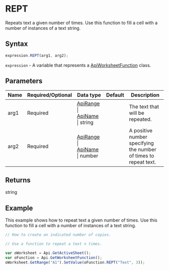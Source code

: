 # REPT

Repeats text a given number of times. Use this function to fill a cell with a number of instances of a text string.

## Syntax

```javascript
expression.REPT(arg1, arg2);
```

`expression` - A variable that represents a [ApiWorksheetFunction](../ApiWorksheetFunction.md) class.

## Parameters

| **Name** | **Required/Optional** | **Data type** | **Default** | **Description** |
| ------------- | ------------- | ------------- | ------------- | ------------- |
| arg1 | Required | [ApiRange](../../ApiRange/ApiRange.md) \| [ApiName](../../ApiName/ApiName.md) \| string |  | The text that will be repeated. |
| arg2 | Required | [ApiRange](../../ApiRange/ApiRange.md) \| [ApiName](../../ApiName/ApiName.md) \| number |  | A positive number specifying the number of times to repeat text. |

## Returns

string

## Example

This example shows how to repeat text a given number of times. Use this function to fill a cell with a number of instances of a text string.

```javascript editor-xlsx
// How to create an indicated number of copies.

// Use a function to repeat a text n times.

var oWorksheet = Api.GetActiveSheet();
var oFunction = Api.GetWorksheetFunction();
oWorksheet.GetRange("A1").SetValue(oFunction.REPT("Text", 3));
```
